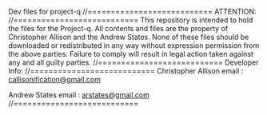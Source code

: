 Dev files for project-q
//===========================
ATTENTION:
//===========================
This repository is intended to hold the files for the Project-q. All contents and files are the property of Christopher Allison and the Andrew States. None of these files should be downloaded or redistributed in any way without expression permission from the above parties. Failure to comply will result in legal action taken against any and all guilty parties.
//===========================
Developer Info:
//===========================
Christopher Allison
email : callisonification@gmail.com

Andrew States
email : arstates@gmail.com
//===========================
